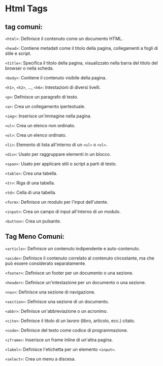 <!-- @format -->

# Html Tags

## tag comuni:

`<html>`: Definisce il contenuto come un documento HTML.

`<head>`: Contiene metadati come il titolo della pagina, collegamenti a fogli di stile e
script.

`<title>`: Specifica il titolo della pagina, visualizzato nella barra del titolo del browser o nella scheda.

`<body>`: Contiene il contenuto visibile della pagina.

`<h1>`, `<h2>`, ..., `<h6>`: Intestazioni di diversi livelli.

`<p>`: Definisce un paragrafo di testo.

`<a>`: Crea un collegamento ipertestuale.

`<img>`: Inserisce un'immagine nella pagina.

`<ul>`: Crea un elenco non ordinato.

`<ol>`: Crea un elenco ordinato.

`<li>`: Elemento di lista all'interno di un `<ul>` o `<ol>`.

`<div>`: Usato per raggruppare elementi in un blocco.

`<span>`: Usato per applicare stili o script a parti di testo.

`<table>`: Crea una tabella.

`<tr>`: Riga di una tabella.

`<td>`: Cella di una tabella.

`<form>`: Definisce un modulo per
l'input dell'utente.

`<input>`: Crea un campo di input
all'interno di un modulo.

`<button>`: Crea un pulsante.

## Tag Meno Comuni:

`<article>`: Definisce un contenuto indipendente e auto-contenuto.

`<aside>`: Definisce il contenuto correlato al contenuto circostante, ma che può essere considerato separatamente.

`<footer>`: Definisce un footer per un documento o una sezione.

`<header>`: Definisce un'intestazione per un documento o una sezione.

`<nav>`: Definisce una sezione di navigazione.

`<section>`: Definisce una sezione di un documento.

`<abbr>`: Definisce un'abbreviazione o un acronimo.

`<cite>`: Definisce il titolo di un lavoro (libro, articolo, ecc.) citato.

`<code>`: Definisce del testo come codice di programmazione.

`<iframe>`: Inserisce un frame inline di un'altra pagina.

`<label>`: Definisce l'etichetta per un elemento `<input>`.

`<select>`: Crea un menu a discesa.
